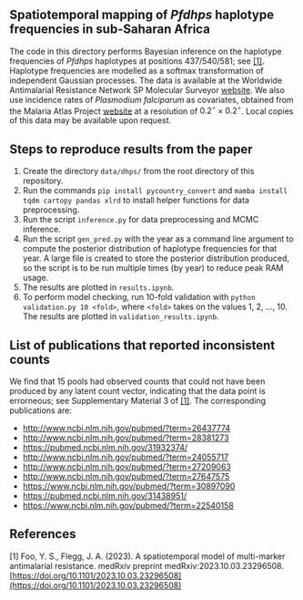 ## Spatiotemporal mapping of *Pfdhps* haplotype frequencies in sub-Saharan Africa 

The code in this directory performs Bayesian inference on the haplotype frequencies of *Pfdhps* haplotypes at positions 437/540/581; see [[1]](#1). Haplotype frequencies are modelled as a softmax transformation of independent Gaussian processes. The data is available at the Worldwide Antimalarial Resistance Network SP Molecular Surveyor [website](https://www.wwarn.org/dhfr-dhps-surveyor). We also use incidence rates of *Plasmodium falciparum* as covariates, obtained from the Malaria Atlas Project [website](https://data.malariaatlas.org/trends?year=2020&metricGroup=Malaria&geographicLevel=pixel&metricSubcategory=Pf&metricType=rate&metricName=incidence) at a resolution of $0.2^\circ\times 0.2^\circ$. Local copies of this data may be available upon request.

## Steps to reproduce results from the paper
1. Create the directory `data/dhps/` from the root directory of this repository.
2. Run the commands `pip install pycountry_convert` and `mamba install tqdm cartopy pandas xlrd` to install helper functions for data preprocessing.
3. Run the script `inference.py` for data preprocessing and MCMC inference.
4. Run the script `gen_pred.py` with the year as a command line argument to compute the posterior distribution of haplotype frequencies for that year. A large file is created to store the posterior distribution produced, so the script is to be run multiple times (by year) to reduce peak RAM usage.
5. The results are plotted in `results.ipynb`.
6. To perform model checking, run 10-fold validation with `python validation.py 10 <fold>`, where `<fold>` takes on the values 1, 2, ..., 10. The results are plotted in `validation_results.ipynb`.

## List of publications that reported inconsistent counts

We find that 15 pools had observed counts that could not have been produced by any latent count vector, indicating that the data point is errorneous; see Supplementary Material 3 of [[1]](#1). The corresponding publications are:
- http://www.ncbi.nlm.nih.gov/pubmed/?term=26437774
- http://www.ncbi.nlm.nih.gov/pubmed/?term=28381273
- https://pubmed.ncbi.nlm.nih.gov/31932374/
- http://www.ncbi.nlm.nih.gov/pubmed/?term=24055717
- http://www.ncbi.nlm.nih.gov/pubmed/?term=27209063
- http://www.ncbi.nlm.nih.gov/pubmed/?term=27647575
- https://www.ncbi.nlm.nih.gov/pubmed/?term=30897090
- https://pubmed.ncbi.nlm.nih.gov/31438951/
- https://www.ncbi.nlm.nih.gov/pubmed/?term=22540158

## References

<a id="1">[1]</a> 
Foo, Y. S., Flegg, J. A. (2023). A spatiotemporal model of multi-marker antimalarial resistance. medRxiv preprint medRxiv:2023.10.03.23296508. [https://doi.org/10.1101/2023.10.03.23296508](https://doi.org/10.1101/2023.10.03.23296508)
